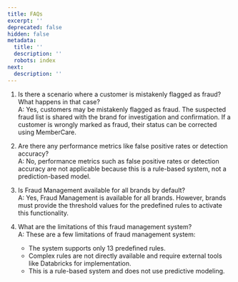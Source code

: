 ```yaml
---
title: FAQs
excerpt: ''
deprecated: false
hidden: false
metadata:
  title: ''
  description: ''
  robots: index
next:
  description: ''
---
```

1. Is there a scenario where a customer is mistakenly flagged as fraud? What happens in that case?\
   A: Yes, customers may be mistakenly flagged as fraud. The suspected fraud list is shared with the brand for investigation and confirmation. If a customer is wrongly marked as fraud, their status can be corrected using MemberCare.

2. Are there any performance metrics like false positive rates or detection accuracy?\
   A: No, performance metrics such as false positive rates or detection accuracy are not applicable because this is a rule-based system, not a prediction-based model.

3. Is Fraud Management available for all brands by default?\
   A: Yes, Fraud Management is available for all brands. However, brands must provide the threshold values for the predefined rules to activate this functionality.

4. What are the limitations of this fraud management system?\
   A: These are a few limitations of fraud management system:
   * The system supports only 13 predefined rules.
   * Complex rules are not directly available and require external tools like Databricks for implementation.
   * This is a rule-based system and does not use predictive modeling.
